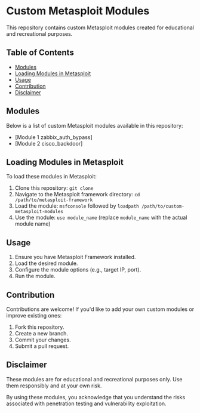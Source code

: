 # Custom Metasploit Modules

This repository contains custom Metasploit modules created for educational and recreational purposes.

## Table of Contents

- [Modules](#modules)
- [Loading Modules in Metasploit](#loading-modules-in-metasploit)
- [Usage](#usage)
- [Contribution](#contribution)
- [Disclaimer](#disclaimer)

## Modules

Below is a list of custom Metasploit modules available in this repository:

- [Module 1 zabbix_auth_bypass]
- [Module 2 cisco_backdoor]

## Loading Modules in Metasploit

To load these modules in Metasploit:

1. Clone this repository: `git clone `
2. Navigate to the Metasploit framework directory: `cd /path/to/metasploit-framework`
3. Load the module: `msfconsole` followed by `loadpath /path/to/custom-metasploit-modules`
4. Use the module: `use module_name` (replace `module_name` with the actual module name)

## Usage

1. Ensure you have Metasploit Framework installed.
2. Load the desired module.
3. Configure the module options (e.g., target IP, port).
4. Run the module.

## Contribution

Contributions are welcome! If you'd like to add your own custom modules or improve existing ones:

1. Fork this repository.
2. Create a new branch.
3. Commit your changes.
4. Submit a pull request.

## Disclaimer

These modules are for educational and recreational purposes only. Use them responsibly and at your own risk.

By using these modules, you acknowledge that you understand the risks associated with penetration testing and vulnerability exploitation.
